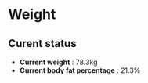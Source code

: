 # Weight

## Curent status
- **Current weight** : 78.3kg
- **Current body fat percentage** : 21.3%


